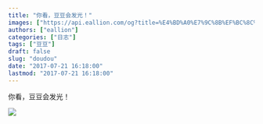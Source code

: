 ```yaml
---
title: "你看，豆豆会发光！"
images: ["https://api.eallion.com/og?title=%E4%BD%A0%E7%9C%8B%EF%BC%8C%E8%B1%86%E8%B1%86%E4%BC%9A%E5%8F%91%E5%85%89%EF%BC%81"]
authors: ["eallion"]
categories: ["日志"]
tags: ["豆豆"]
draft: false
slug: "doudou"
date: "2017-07-21 16:18:00"
lastmod: "2017-07-21 16:18:00"
---
```


你看，豆豆会发光！

![](https://images.eallion.com/images/2017/07/21/1995709596.jpg)
